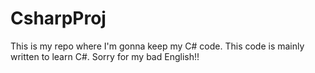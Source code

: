 # CsharpProj

This is my repo where I'm gonna keep my C# code.
This code is mainly written to learn C#.
Sorry for my bad English!!
